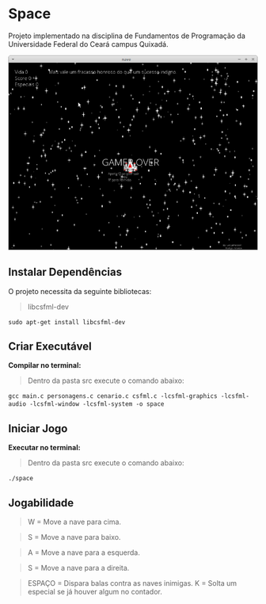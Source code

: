 # Space

Projeto implementado na disciplina de Fundamentos de Programação da Universidade Federal do Ceará campus Quixadá.

<img src="imagens/gameover.png" alt="tela de game over do jogo">


## Instalar Dependências

O projeto necessita da seguinte bibliotecas:

> libcsfml-dev

```terminal
sudo apt-get install libcsfml-dev
```

## Criar Executável

**Compilar no terminal:**

> Dentro da pasta src execute o comando abaixo:

```terminal
gcc main.c personagens.c cenario.c csfml.c -lcsfml-graphics -lcsfml-audio -lcsfml-window -lcsfml-system -o space
```

## Iniciar Jogo

**Executar no terminal:** 

> Dentro da pasta src execute o comando abaixo:

```terminal
./space
```

## Jogabilidade

>W = Move a nave para cima.

>S = Move a nave para baixo.

>A = Move a nave para a esquerda.

>S = Move a nave para a direita.

>ESPAÇO = Dispara balas contra as naves inimigas.
>K = Solta um especial se já houver algum no contador.
